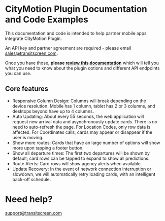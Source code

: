 # CityMotion Plugin Documentation and Code Examples

This documentation and code is intended to help partner mobile apps integrate CityMotion Plugin. 

An API key and partner agreement are required - please email sales@transitscreen.com.

Once you have those, **please [review this documentation](https://github.com/TransitScreen/CityMotion-Webview/blob/master/api-documentation/citymotion-web-api-documentation.md)** which will tell you what you need to know about the plugin options and different API endpoints you can use.

## Core features

- Responsive Column Design: Columns will break depending on the device resolution. Mobile has 1 column, tablet has 2 or 3 columns, and desktops beyond have up to 4 columns.
- Auto Updating: About every 55 seconds, the web application will request new arrival data and asynchronously update cards. There is no need to auto-refresh the page.  For Location Codes, only row data is affected.  For Coordinates calls, cards may appear or disappear if the user is moving.
- Show more routes: Cards that have an large number of options will show more upon tapping a footer button. 
- Show all departure times: The first two departures will be shown by default; card rows can be tapped to expand to show all predictions.
- Route Alerts: Card rows will show agency alerts when available.
- Update Recovery: In the event of network connection interruption or slowdown, we will automatically retry loading cards, with an intelligent back-off schedule.

# Need help?
support@transitscreen.com 
